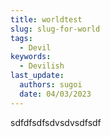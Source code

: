 ```yaml
---
title: worldtest
slug: slug-for-world
tags:
  - Devil
keywords:
  - Devilish
last_update:
  authors: sugoi
  date: 04/03/2023
---
```

s﻿dfdfsdfsdvsdvsdfsdf